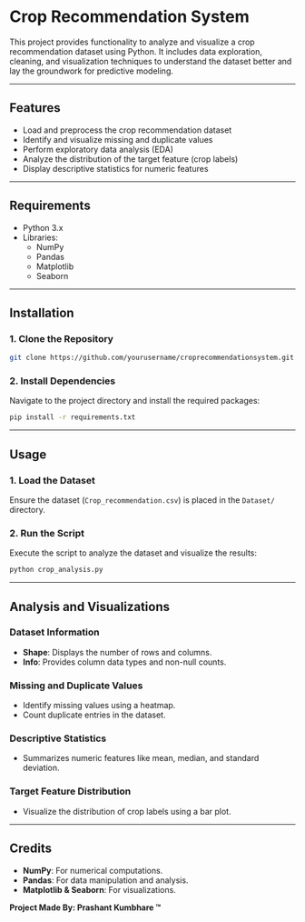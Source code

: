 # **Crop Recommendation System**  
This project provides functionality to analyze and visualize a crop recommendation dataset using Python. It includes data exploration, cleaning, and visualization techniques to understand the dataset better and lay the groundwork for predictive modeling.  

---

## **Features**  
- Load and preprocess the crop recommendation dataset  
- Identify and visualize missing and duplicate values  
- Perform exploratory data analysis (EDA)  
- Analyze the distribution of the target feature (crop labels)  
- Display descriptive statistics for numeric features  

---

## **Requirements**  
- Python 3.x  
- Libraries:  
  - NumPy  
  - Pandas  
  - Matplotlib  
  - Seaborn  

---

## **Installation**  

### 1. Clone the Repository  
```bash  
git clone https://github.com/yourusername/croprecommendationsystem.git  
```  

### 2. Install Dependencies  
Navigate to the project directory and install the required packages:  
```bash  
pip install -r requirements.txt  
```  

---

## **Usage**  

### 1. Load the Dataset  
Ensure the dataset (`Crop_recommendation.csv`) is placed in the `Dataset/` directory.  

### 2. Run the Script  
Execute the script to analyze the dataset and visualize the results:  
```bash  
python crop_analysis.py  
```  

---

## **Analysis and Visualizations**  

### **Dataset Information**  
- **Shape**: Displays the number of rows and columns.  
- **Info**: Provides column data types and non-null counts.  

### **Missing and Duplicate Values**  
- Identify missing values using a heatmap.  
- Count duplicate entries in the dataset.  

### **Descriptive Statistics**  
- Summarizes numeric features like mean, median, and standard deviation.  

### **Target Feature Distribution**  
- Visualize the distribution of crop labels using a bar plot.  

---

## **Credits**  
- **NumPy**: For numerical computations.  
- **Pandas**: For data manipulation and analysis.  
- **Matplotlib & Seaborn**: For visualizations.  

**Project Made By: Prashant Kumbhare ™️**  
